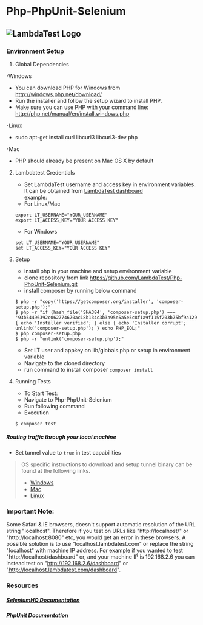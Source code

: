 # Php-PhpUnit-Selenium
![LambdaTest Logo](https://www.lambdatest.com/static/images/logo.svg)
---

### Environment Setup

1. Global Dependencies   
   
  -Windows
  * You can download PHP for Windows from http://windows.php.net/download/
  * Run the installer and follow the setup wizard to install PHP.
  * Make sure you can use PHP with your command line: http://php.net/manual/en/install.windows.php

 -Linux
  * sudo apt-get install curl libcurl3 libcurl3-dev php

 -Mac
  * PHP should already be present on Mac OS X by default
   
2. Lambdatest Credentials
    * Set LambdaTest username and access key in environment variables. It can be obtained from [LambdaTest dashboard](https://automation.lambdatest.com/)    
    example:
    - For Linux/Mac
    ```
    export LT_USERNAME="YOUR_USERNAME"
    export LT_ACCESS_KEY="YOUR ACCESS KEY"
    ```
    - For Windows
    ```
    set LT_USERNAME="YOUR_USERNAME"
    set LT_ACCESS_KEY="YOUR ACCESS KEY"
    ```
3. Setup
     * install php in your machine and setup environment variable
     * clone repository from link https://github.com/LambdaTest/Php-PhpUnit-Selenium.git
     * install composer by running below command

      ```
      $ php -r "copy('https://getcomposer.org/installer', 'composer-setup.php');"
      $ php -r "if (hash_file('SHA384', 'composer-setup.php') ===       '93b54496392c062774670ac18b134c3b3a95e5a5e5c8f1a9f115f203b75bf9a129d5daa8ba6a13e2cc8a1da0806388a8') { echo 'Installer verified'; } else { echo 'Installer corrupt'; unlink('composer-setup.php'); } echo PHP_EOL;"
      $ php composer-setup.php
      $ php -r "unlink('composer-setup.php');"
      ```
    * Set LT user and appkey on lib/globals.php or setup in environment variable
    * Navigate to the cloned directory
    * run command to install composer ``` composer install ```
    
4. Running Tests
    * To Start Test:
    - Navigate to Php-PhpUnit-Selenium
    - Run following command
    * Execution
    ```
    $ composer test
    ```

#####  Routing traffic through your local machine
- Set tunnel value to `true` in test capabilities
> OS specific instructions to download and setup tunnel binary can be found at the following links.
>    - [Windows](https://www.lambdatest.com/support/docs/display/TD/Local+Testing+For+Windows)
>    - [Mac](https://www.lambdatest.com/support/docs/display/TD/Local+Testing+For+MacOS)
>    - [Linux](https://www.lambdatest.com/support/docs/display/TD/Local+Testing+For+Linux)

### Important Note:
Some Safari & IE browsers, doesn't support automatic resolution of the URL string "localhost". Therefore if you test on URLs like "http://localhost/" or "http://localhost:8080" etc, you would get an error in these browsers. A possible solution is to use "localhost.lambdatest.com" or replace the string "localhost" with machine IP address. For example if you wanted to test "http://localhost/dashboard" or, and your machine IP is 192.168.2.6 you can instead test on "http://192.168.2.6/dashboard" or "http://localhost.lambdatest.com/dashboard".

### Resources

##### [SeleniumHQ Documentation](http://www.seleniumhq.org/docs/)
##### [PhpUnit Documentation](https://phpunit.de/documentation.html)
